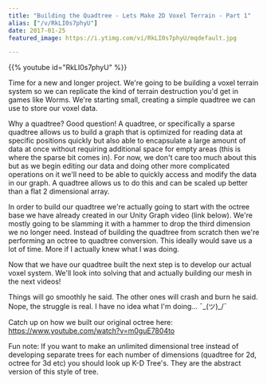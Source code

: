 ```yaml
---
title: "Building the Quadtree - Lets Make 2D Voxel Terrain - Part 1"
alias: ["/v/RkLI0s7phyU"]
date: 2017-01-25
featured_image: https://i.ytimg.com/vi/RkLI0s7phyU/mqdefault.jpg

---
```


{{% youtube id="RkLI0s7phyU" %}}

Time for a new and longer project. We're going to be building a voxel terrain system so we can replicate the kind of terrain destruction you'd get in games like Worms. We're starting small, creating a simple quadtree we can use to store our voxel data.

Why a quadtree? Good question! A quadtree, or specifically a sparse quadtree allows us to build a graph that is optimized for reading data at specific positions quickly but also able to encapsulate a large amount of data at once without requiring additional space for empty areas (this is where the sparse bit comes in). For now, we don't care too much about this but as we begin editing our data and doing other more complicated operations on it we'll need to be able to quickly access and modify the data in our graph. A quadtree allows us to do this and can be scaled up better than a flat 2 dimensional array.

In order to build our quadtree we're actually going to start with the octree base we have already created in our Unity Graph video (link below). We're mostly going to be slamming it with a hammer to drop the third dimension we no longer need. Instead of building the quadtree from scratch then we're performing an octree to quadtree conversion. This ideally would save us a lot of time. More if I actually knew what I was doing.

Now that we have our quadtree built the next step is to develop our actual voxel system. We'll look into solving that and actually building our mesh in the next videos!

Things will go smoothly he said. The other ones will crash and burn he said. Nope, the struggle is real. I have no idea what I'm doing... ¯\_(ツ)_/¯

Catch up on how we built our original octree here: https://www.youtube.com/watch?v=m0guE7804to


Fun note: If you want to make an unlimited dimensional tree instead of developing separate trees for each number of dimensions (quadtree for 2d, octree for 3d etc) you should look up K-D Tree's. They are the abstract version of this style of tree.